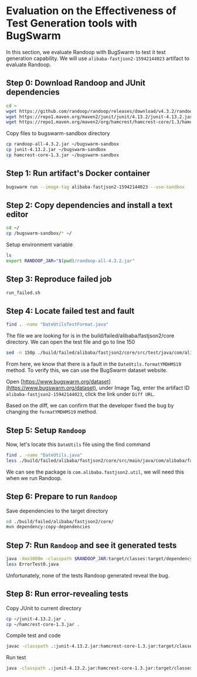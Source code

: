 # Evaluation on the Effectiveness of Test Generation tools with BugSwarm

In this section, we evaluate Randoop with BugSwarm to test it test generation capability. We will use `alibaba-fastjson2-15942144023` artifact to evaluate Randoop.


## Step 0: Download Randoop and JUnit dependencies

```sh
cd ~
wget https://github.com/randoop/randoop/releases/download/v4.3.2/randoop-all-4.3.2.jar
wget https://repo1.maven.org/maven2/junit/junit/4.13.2/junit-4.13.2.jar
wget https://repo1.maven.org/maven2/org/hamcrest/hamcrest-core/1.3/hamcrest-core-1.3.jar
```

Copy files to bugswarm-sandbox directory
```sh
cp randoop-all-4.3.2.jar ~/bugswarm-sandbox
cp junit-4.13.2.jar ~/bugswarm-sandbox
cp hamcrest-core-1.3.jar ~/bugswarm-sandbox
```

## Step 1: Run artifact's Docker container

```sh
bugswarm run --image-tag alibaba-fastjson2-15942144023 --use-sandbox
```

## Step 2: Copy dependencies and install a text editor

```sh
cd ~/
cp /bugswarm-sandbox/* ~/

```

Setup environment variable
```sh
ls
export RANDOOP_JAR="$(pwd)/randoop-all-4.3.2.jar"
```

## Step 3: Reproduce failed job

```sh
run_failed.sh
```

## Step 4: Locate failed test and fault

```sh
find . -name "DateUtilsTestFormat.java"
```

The file we are looking for is in the build/failed/alibaba/fastjson2/core directory. We can open the test file and go to line 150

```sh
sed -n 150p ./build/failed/alibaba/fastjson2/core/src/test/java/com/alibaba/fastjson2/util/DateUtilsTestFormat.java
```
From here, we know that there is a fault in the `DateUtils.formatYMDHMS19` method. To verify this, we can use the BugSwarm dataset website.

Open [https://www.bugswarm.org/dataset](https://www.bugswarm.org/dataset), under Image Tag, enter the artifact ID `alibaba-fastjson2-15942144023`, click the link under `Diff URL`.

Based on the diff, we can confirm that the developer fixed the bug by changing the `formatYMDHMS19` method.

## Step 5: Setup `Randoop`

Now, let's locate this `DateUtils` file using the find command
```sh
find . -name "DateUtils.java"
less ./build/failed/alibaba/fastjson2/core/src/main/java/com/alibaba/fastjson2/util/DateUtils.java
```

We can see the package is `com.alibaba.fastjson2.util`, we will need this when we run Randoop.

## Step 6: Prepare to run `Randoop`

Save dependencies to the target directory
```sh
cd ./build/failed/alibaba/fastjson2/core/
mvn dependency:copy-dependencies
```

## Step 7: Run `Randoop` and see it generated tests

```sh
java -Xmx3000m -classpath $RANDOOP_JAR:target/classes:target/dependency/* randoop.main.Main gentests --testclass=com.alibaba.fastjson2.util.DateUtils
less ErrorTest0.java
```

Unfortunately, none of the tests Randoop generated reveal the bug.

## Step 8: Run error-revealing tests

Copy JUnit to current directory
```sh
cp ~/junit-4.13.2.jar .
cp ~/hamcrest-core-1.3.jar .
```

Compile test and code
```sh
javac -classpath .:junit-4.13.2.jar:hamcrest-core-1.3.jar:target/classes:target/dependency/* ErrorTest*.java -sourcepath .:target/classes:target/dependency/*
```

Run test
```sh
java -classpath .:junit-4.13.2.jar:hamcrest-core-1.3.jar:target/classes:target/dependency/* org.junit.runner.JUnitCore ErrorTest
```

